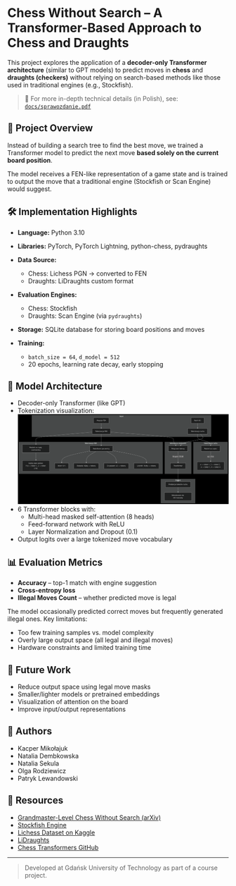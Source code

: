 # Chess Without Search – A Transformer-Based Approach to Chess and Draughts

This project explores the application of a **decoder-only Transformer architecture** (similar to GPT models) to predict moves in **chess** and **draughts (checkers)** without relying on search-based methods like those used in traditional engines (e.g., Stockfish).

> 📄 For more in-depth technical details (in Polish), see: [`docs/sprawozdanie.pdf`](docs/sprawozdanie.pdf)

## 🚀 Project Overview

Instead of building a search tree to find the best move, we trained a Transformer model to predict the next move **based solely on the current board position**.

The model receives a FEN-like representation of a game state and is trained to output the move that a traditional engine (Stockfish or Scan Engine) would suggest.

## 🛠 Implementation Highlights

- **Language:** Python 3.10  
- **Libraries:** PyTorch, PyTorch Lightning, python-chess, pydraughts  
- **Data Source:**  
  - Chess: Lichess PGN → converted to FEN  
  - Draughts: LiDraughts custom format  

- **Evaluation Engines:**  
  - Chess: Stockfish  
  - Draughts: Scan Engine (via `pydraughts`)

- **Storage:** SQLite database for storing board positions and moves  
- **Training:**  
  - `batch_size = 64`, `d_model = 512`  
  - 20 epochs, learning rate decay, early stopping  

## 🤖 Model Architecture

- Decoder-only Transformer (like GPT)
- Tokenization visualization:
  ![image](./docs/graf1.png)
- 6 Transformer blocks with:
  - Multi-head masked self-attention (8 heads)
  - Feed-forward network with ReLU
  - Layer Normalization and Dropout (0.1)
- Output logits over a large tokenized move vocabulary

## 📊 Evaluation Metrics

- **Accuracy** – top-1 match with engine suggestion  
- **Cross-entropy loss**  
- **Illegal Moves Count** – whether predicted move is legal  

The model occasionally predicted correct moves but frequently generated illegal ones. Key limitations:
- Too few training samples vs. model complexity  
- Overly large output space (all legal and illegal moves)  
- Hardware constraints and limited training time  


## 🔮 Future Work

- Reduce output space using legal move masks  
- Smaller/lighter models or pretrained embeddings  
- Visualization of attention on the board  
- Improve input/output representations  

## 👥 Authors

- Kacper Mikołajuk  
- Natalia Dembkowska  
- Natalia Sekula  
- Olga Rodziewicz  
- Patryk Lewandowski  

## 🔗 Resources

- [Grandmaster-Level Chess Without Search (arXiv)](https://arxiv.org/html/2402.04494v1)  
- [Stockfish Engine](https://stockfishchess.org/)  
- [Lichess Dataset on Kaggle](https://www.kaggle.com/datasets/arevel/chess-games/data)  
- [LiDraughts](https://lidraughts.org/)  
- [Chess Transformers GitHub](https://github.com/sgrvinod/chess-transformers)

---

> Developed at Gdańsk University of Technology as part of a course project.
